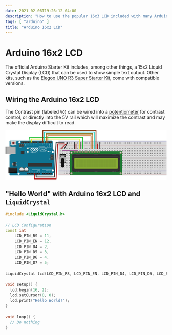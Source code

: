 ```yaml
---
date: 2021-02-06T19:26:12-04:00
description: "How to use the popular 16x3 LCD included with many Arduino kits"
tags: [ "arduino" ]
title: "Arduino 16x2 LCD"
---
```


# Arduino 16x2 LCD

The official Arduino Starter Kit includes, among other things, a 15x2 Liquid Crystal Display (LCD) that can be used to show simple text output. Other kits, such as the [Elegoo UNO R3 Super Starter  Kit](https://www.elegoo.com/collections/uno-r3-starter-kits/products/elegoo-uno-project-super-starter-kit), come with compatible versions.

## Wiring the Arduino 16x2 LCD

The Contrast pin (labeled `VO`) can be wired into a [potentiometer](https://en.wikipedia.org/wiki/Potentiometer) for contrast control, or directly into the 5V rail which will maximize the contrast and may make the display difficult to read.

![wiring diagram](/img/arduino-lcd-16x2-wiring-diagram.svg)

## "Hello World" with Arduino 16x2 LCD and `LiquidCrystal`

```cpp
#include <LiquidCrystal.h>

// LCD Configuration
const int
	LCD_PIN_RS = 11,
	LCD_PIN_EN = 12,
	LCD_PIN_D4 = 2,
	LCD_PIN_D5 = 3,
	LCD_PIN_D6 = 4,
	LCD_PIN_D7 = 5;

LiquidCrystal lcd(LCD_PIN_RS, LCD_PIN_EN, LCD_PIN_D4, LCD_PIN_D5, LCD_PIN_D6, LCD_PIN_D7);

void setup() {
  lcd.begin(16, 2);
  lcd.setCursor(0, 0);
  lcd.print("Hello World!");
}

void loop() {
  // Do nothing
}
```
